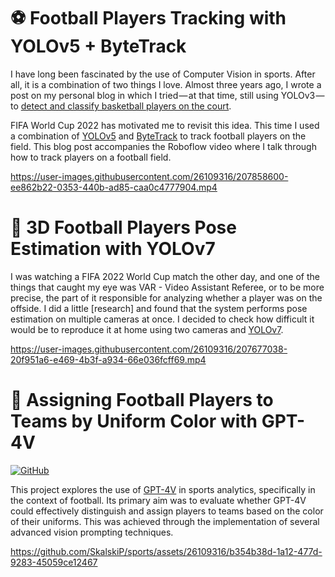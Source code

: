 # ⚽  Football Players Tracking with YOLOv5 + ByteTrack


I have long been fascinated by the use of Computer Vision in sports. After all, it is a combination of two things I love. Almost three years ago, I wrote a post on my personal blog in which I tried — at that time, still using YOLOv3 — to [detect and classify basketball players on the court](https://towardsdatascience.com/chess-rolls-or-basketball-lets-create-a-custom-object-detection-model-ef53028eac7d).

FIFA World Cup 2022 has motivated me to revisit this idea. This time I used a combination of [YOLOv5](https://github.com/ultralytics/yolov5) and [ByteTrack](https://github.com/ifzhang/ByteTrack) to track football players on the field. This blog post accompanies the Roboflow video where I talk through how to track players on a football field.

https://user-images.githubusercontent.com/26109316/207858600-ee862b22-0353-440b-ad85-caa0c4777904.mp4

# 🤸  3D Football Players Pose Estimation with YOLOv7


I was watching a FIFA 2022 World Cup match the other day, and one of the things that caught my eye was VAR - Video Assistant Referee, or to be more precise, the part of it responsible for analyzing whether a player was on the offside. I did a little [research] and found that the system performs pose estimation on multiple cameras at once. I decided to check how difficult it would be to reproduce it at home using two cameras and [YOLOv7](https://github.com/WongKinYiu/yolov7).

https://user-images.githubusercontent.com/26109316/207677038-20f951a6-e469-4b3f-a934-66e036fcff69.mp4

# 👕 Assigning Football Players to Teams by Uniform Color with GPT-4V

[![GitHub](https://badges.aleen42.com/src/github.svg)](https://github.com/SkalskiP/sport/tree/master/football-analysis-with-gpt4-vision)

This project explores the use of [GPT-4V](https://openai.com/research/gpt-4v-system-card) in sports analytics, specifically in the context of football. Its primary aim was to evaluate whether GPT-4V could effectively distinguish and assign players to teams based on the color of their uniforms. This was achieved through the implementation of several advanced vision prompting techniques.

https://github.com/SkalskiP/sports/assets/26109316/b354b38d-1a12-477d-9283-45059ce12467
